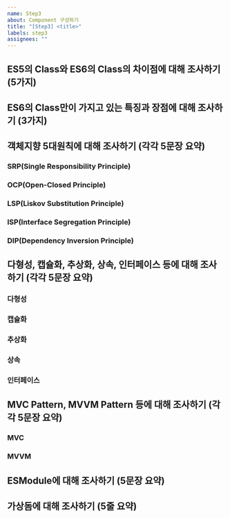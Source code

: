 ```yaml
---
name: Step3
about: Component 구성하기
title: "[Step3] <title>"
labels: step3
assignees: ""
---
```


<!-- 별도의 링크를 첨부해도 무방합니다 -->

## ES5의 Class와 ES6의 Class의 차이점에 대해 조사하기 (5가지)

## ES6의 Class만이 가지고 있는 특징과 장점에 대해 조사하기 (3가지)

## 객체지향 5대원칙에 대해 조사하기 (각각 5문장 요약)

### SRP(Single Responsibility Principle)

### OCP(Open-Closed Principle)

### LSP(Liskov Substitution Principle)

### ISP(Interface Segregation Principle)

### DIP(Dependency Inversion Principle)

## 다형성, 캡슐화, 추상화, 상속, 인터페이스 등에 대해 조사하기 (각각 5문장 요약)

### 다형성

### 캡슐화

### 추상화

### 상속

### 인터페이스

## MVC Pattern, MVVM Pattern 등에 대해 조사하기 (각각 5문장 요약)

### MVC

### MVVM

## ESModule에 대해 조사하기 (5문장 요약)

## 가상돔에 대해 조사하기 (5줄 요약)
